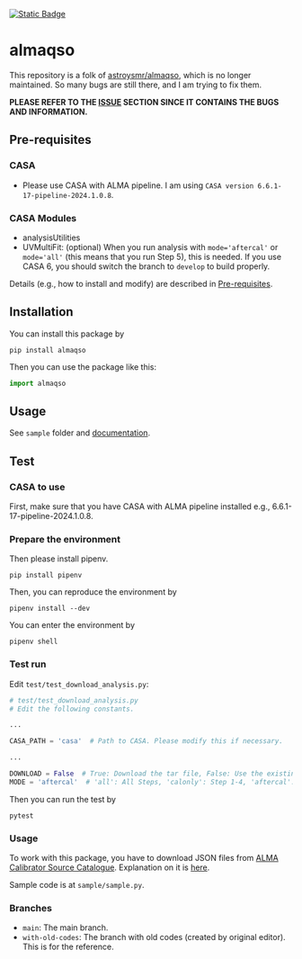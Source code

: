 [![Static Badge](https://img.shields.io/badge/docs-GitHub%20Pages-blue?logo=GitHub)](https://skrbcr.github.io/almaqso/)

# almaqso

This repository is a folk of [astroysmr/almaqso](https://github.com/astroysmr/almaqso), which is no longer maintained.
So many bugs are still there, and I am trying to fix them.

**PLEASE REFER TO THE [ISSUE](https://github.com/skrbcr/almaqso/issues) SECTION SINCE IT CONTAINS THE BUGS AND INFORMATION.**

## Pre-requisites

### CASA

- Please use CASA with ALMA pipeline. I am using `CASA version 6.6.1-17-pipeline-2024.1.0.8`.

### CASA Modules

- analysisUtilities
- UVMultiFit: (optional) When you run analysis with `mode='aftercal'` or `mode='all'` (this means that you run Step 5), this is needed. If you use CASA 6, you should switch the branch to `develop` to build properly.

Details (e.g., how to install and modify) are described in [Pre-requisites](PreRequisites.md).

## Installation

You can install this package by

```shell
pip install almaqso
```

Then you can use the package like this:

```python
import almaqso
```

## Usage

See `sample` folder and [documentation](https://skrbcr.github.io/almaqso/).

## Test

### CASA to use

First, make sure that you have CASA with ALMA pipeline installed e.g., 6.6.1-17-pipeline-2024.1.0.8.

### Prepare the environment

Then please install pipenv.

```shell
pip install pipenv
```

Then, you can reproduce the environment by

```shell
pipenv install --dev
```

You can enter the environment by

```shell
pipenv shell
```

### Test run

Edit `test/test_download_analysis.py`:

```python
# test/test_download_analysis.py
# Edit the following constants.

...

CASA_PATH = 'casa'  # Path to CASA. Please modify this if necessary.

...

DOWNLOAD = False  # True: Download the tar file, False: Use the existing tar file
MODE = 'aftercal'  # 'all': All Steps, 'calonly': Step 1-4, 'aftercal': Step 5-8 of analysis
```

Then you can run the test by

```
pytest
```

### Usage

To work with this package, you have to download JSON files from [ALMA Calibrator Source Catalogue](https://almascience.nao.ac.jp/sc/).
Explanation on it is [here](https://almascience.nao.ac.jp/alma-data/calibrator-catalogue).

Sample code is at `sample/sample.py`.

### Branches

- `main`: The main branch.
- `with-old-codes`: The branch with old codes (created by original editor). This is for the reference.
